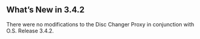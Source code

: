 
## What’s New in 3.4.2

There were no modifications to the Disc Changer Proxy in conjunction with O.S. Release 3.4.2.